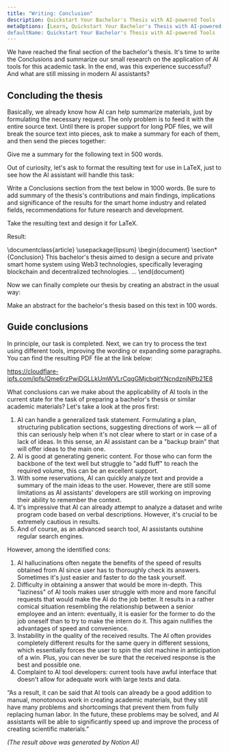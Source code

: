 ```yaml
---
title: "Writing: Conclusion"
description: Quickstart Your Bachelor's Thesis with AI-powered Tools
metaOptions: [Learn, Quickstart Your Bachelor's Thesis with AI-powered Tools]
defaultName: Quickstart Your Bachelor's Thesis with AI-powered Tools
---
```


<RoboAcademyText fWeight="500">
We have reached the final section of the bachelor's thesis. It's time to write the Conclusions and summarize our small research on the application of AI tools for this academic task. In the end, was this experience successful? And what are still missing in modern AI assistants?
</RoboAcademyText>

## Concluding the thesis

Basically, we already know how AI can help summarize materials, just by formulating the necessary request. The only problem is to feed it with the entire source text. Until there is proper support for long PDF files, we will break the source text into pieces, ask to make a summary for each of them, and then send the pieces together:

<RoboAcademyDialog>

Give me a summary for the following text in 500 words. 
</RoboAcademyDialog>

Out of curiosity, let's ask to format the resulting text for use in LaTeX, just to see how the AI assistant will handle this task:

<RoboAcademyDialog>

Write a Conclusions section from the text below in 1000 words. Be sure to add summary of the thesis's contributions and main findings, implications and significance of the results for the smart home industry and related fields, recommendations for future research and development.

Take the resulting text and design it for LaTeX.
</RoboAcademyDialog>

Result:

<LessonCodeWrapper language="uml" noCopyIcon noLines codeClass="big-code">
    \documentclass{article}
    \usepackage{lipsum}
    \begin{document}
    \section*{Conclusion}
    This bachelor's thesis aimed to design a secure and private 
    smart home system using Web3 technologies, specifically leveraging 
    blockchain and decentralized technologies.
    ...
    \end{document}

</LessonCodeWrapper>

Now we can finally complete our thesis by creating an abstract in the usual way:

<RoboAcademyDialog>

Make an abstract for the bachelor's thesis based on this text in 100 words.
</RoboAcademyDialog>

## Guide conclusions

In principle, our task is completed. Next, we can try to process the text using different tools, improving the wording or expanding some paragraphs. You can find the resulting PDF file at the link below:

https://cloudflare-ipfs.com/ipfs/Qme6rzPwiDGLLkUmWVLrCqgGMjcbqitYNcndznjNPb21E8

What conclusions can we make about the applicability of AI tools in the current state for the task of preparing a bachelor's thesis or similar academic materials? Let's take a look at the pros first:

1. AI can handle a generalized task statement. Formulating a plan, structuring publication sections, suggesting directions of work — all of this can seriously help when it's not clear where to start or in case of a lack of ideas. In this sense, an AI assistant can be a "backup brain" that will offer ideas to the main one.
2. AI is good at generating generic content. For those who can form the backbone of the text well but struggle to "add fluff" to reach the required volume, this can be an excellent support.
3. With some reservations, AI can quickly analyze text and provide a summary of the main ideas to the user. However, there are still some limitations as AI assistants' developers are still working on improving their ability to remember the context.
4. It's impressive that AI can already attempt to analyze a dataset and write program code based on verbal descriptions. However, it's crucial to be extremely cautious in results.
5. And of course, as an advanced search tool, AI assistants outshine regular search engines.

However, among the identified cons:

1. AI hallucinations often negate the benefits of the speed of results obtained from AI since user has to thoroughly check its answers. Sometimes it's just easier and faster to do the task yourself.
2. Difficulty in obtaining a answer that would be more in-depth. This "laziness" of AI tools makes user struggle with more and more fanciful requests that would make the AI do the job better. It results in a rather comical situation resembling the relationship between a senior employee and an intern: eventually, it is easier for the former to do the job oneself than to try to make the intern do it. This again nullifies the advantages of speed and convenience.
3. Instability in the quality of the received results. The AI often provides completely different results for the same query in different sessions, which essentially forces the user to spin the slot machine in anticipation of a win. Plus, you can never be sure that the received response is the best and possible one.
4. Complaint to AI tool developers: current tools have awful interface that doesn't allow for adequate work with large texts and data.

<RoboAcademyDialog>
“As a result, it can be said that AI tools can already be a good addition to manual, monotonous work in creating academic materials, but they still have many problems and shortcomings that prevent them from fully replacing human labor. In the future, these problems may be solved, and AI assistants will be able to significantly speed up and improve the process of creating scientific materials.”
</RoboAcademyDialog>

*(The result above was generated by Notion AI)*